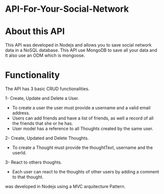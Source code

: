 # API-For-Your-Social-Network


# About this API

This API was developed in Nodejs and allows you to save social network data in a NoSQL database. This API use MongoDB to save all your data and It also use an ODM which is mongoose.

# Functionality
The API has 3 basic CRUD functionalities.

1- Create, Update and Delete a User.

* To create a user the user must provide a username and a valid email address.
* Users can add friends and have a list of friends, as well a record of all the friends that she or he has.
* User model has a reference to all Thoughts created by the same user.
    
2- Create, Updated and Delete Thoughts.
* To create a Thought must provide the thoughtText, username and the userId.

3- React to others thoughts.
* Each user can react to the thoughts of other users by adding a comment to that thought.
       
    

was developed in Nodejs using a MVC arquitecture Pattern. 
